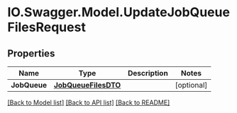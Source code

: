 # IO.Swagger.Model.UpdateJobQueueFilesRequest
## Properties

Name | Type | Description | Notes
------------ | ------------- | ------------- | -------------
**JobQueue** | [**JobQueueFilesDTO**](JobQueueFilesDTO.md) |  | [optional] 

[[Back to Model list]](../README.md#documentation-for-models) [[Back to API list]](../README.md#documentation-for-api-endpoints) [[Back to README]](../README.md)

